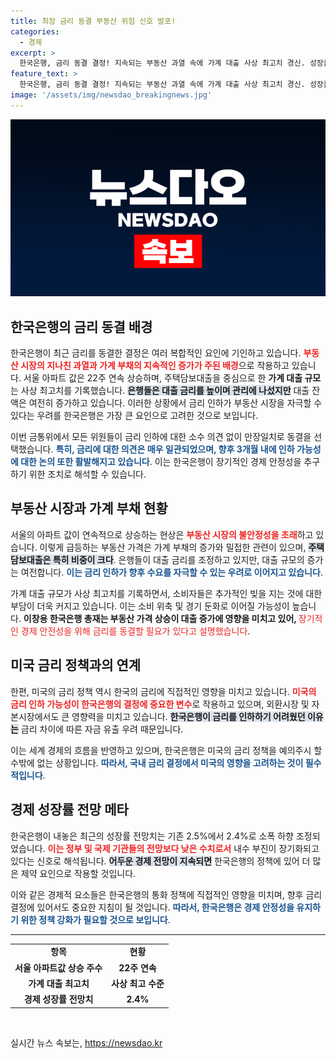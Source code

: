 ```yaml
---
title: 최장 금리 동결 부동산 위험 신호 발포!
categories:
  - 경제
excerpt: >
  한국은행, 금리 동결 결정! 지속되는 부동산 과열 속에 가계 대출 사상 최고치 경신. 성장률 전망치도 하향 조정, 금리 인하 여부에 경계가 고조되는 상황. 클릭하고 자세한 내용을 확인하세요!
feature_text: >
  한국은행, 금리 동결 결정! 지속되는 부동산 과열 속에 가계 대출 사상 최고치 경신. 성장률 전망치도 하향 조정, 금리 인하 여부에 경계가 고조되는 상황. 클릭하고 자세한 내용을 확인하세요!
image: '/assets/img/newsdao_breakingnews.jpg'
---
```


<p><img src="/assets/img/newsdao_breakingnews.jpg" alt="koreaapp 속보" /></p>

<h2 data-ke-size="size26">한국은행의 금리 동결 배경</h2>

<p data-ke-size="size16">한국은행이 최근 금리를 동결한 결정은 여러 복합적인 요인에 기인하고 있습니다. <b><span style="color: #ee2323;">부동산 시장의 지나친 과열과 가계 부채의 지속적인 증가가 주된 배경</span></b>으로 작용하고 있습니다. 서울 아파트 값은 22주 연속 상승하며, 주택담보대출을 중심으로 한 <b>가계 대출 규모</b>는 사상 최고치를 기록했습니다. <b><span style="background-color: #21538527;">은행들은 대출 금리를 높이며 관리에 나섰지만</span></b> 대출 잔액은 여전히 증가하고 있습니다. 이러한 상황에서 금리 인하가 부동산 시장을 자극할 수 있다는 우려를 한국은행은 가장 큰 요인으로 고려한 것으로 보입니다.</p>

<p data-ke-size="size16">이번 금통위에서 모든 위원들이 금리 인하에 대한 소수 의견 없이 만장일치로 동결을 선택했습니다. <b><span style="color: #1a5490;">특히, 금리에 대한 의견은 매우 일관되었으며, 향후 3개월 내에 인하 가능성에 대한 논의 또한 활발해지고 있습니다</span></b>. 이는 한국은행이 장기적인 경제 안정성을 추구하기 위한 조치로 해석할 수 있습니다.</p>

<h2 data-ke-size="size26">부동산 시장과 가계 부채 현황</h2>

<p data-ke-size="size16">서울의 아파트 값이 연속적으로 상승하는 현상은 <b><span style="color: #ee2323;">부동산 시장의 불안정성을 초래</span></b>하고 있습니다. 이렇게 급등하는 부동산 가격은 가계 부채의 증가와 밀접한 관련이 있으며, <b><span style="background-color: #21538527;">주택담보대출은 특히 비중이 크다</span></b>. 은행들이 대출 금리를 조정하고 있지만, 대출 규모의 증가는 여전합니다. <b><span style="color: #1a5490;">이는 금리 인하가 향후 수요를 자극할 수 있는 우려로 이어지고 있습니다</span></b>.</p>

<p data-ke-size="size16">가계 대출 규모가 사상 최고치를 기록하면서, 소비자들은 추가적인 빚을 지는 것에 대한 부담이 더욱 커지고 있습니다. 이는 소비 위축 및 경기 둔화로 이어질 가능성이 높습니다. <b>이창용 한국은행 총재는 부동산 가격 상승이 대출 증가에 영향을 미치고 있어, </b><span style="color: #ee2323;">장기적인 경제 안전성을 위해 금리를 동결할 필요가 있다고 설명했습니다</span>.</p>

<h2 data-ke-size="size26">미국 금리 정책과의 연계</h2>

<p data-ke-size="size16">한편, 미국의 금리 정책 역시 한국의 금리에 직접적인 영향을 미치고 있습니다. <b><span style="color: #ee2323;">미국의 금리 인하 가능성이 한국은행의 결정에 중요한 변수</span></b>로 작용하고 있으며, 외환시장 및 자본시장에서도 큰 영향력을 미치고 있습니다. <b><span style="background-color: #21538527;">한국은행이 금리를 인하하기 어려웠던 이유는</span></b> 금리 차이에 따른 자금 유출 우려 때문입니다.</p>

<p data-ke-size="size16">이는 세계 경제의 흐름을 반영하고 있으며, 한국은행은 미국의 금리 정책을 예의주시 할 수밖에 없는 상황입니다. <b><span style="color: #1a5490;">따라서, 국내 금리 결정에서 미국의 영향을 고려하는 것이 필수적입니다</span></b>.</p>

<h2 data-ke-size="size26">경제 성장률 전망 메타</h2>

<p data-ke-size="size16">한국은행이 내놓은 최근의 성장률 전망치는 기존 2.5%에서 2.4%로 소폭 하향 조정되었습니다. <b><span style="color: #ee2323;">이는 정부 및 국제 기관들의 전망보다 낮은 수치로서</span></b> 내수 부진이 장기화되고 있다는 신호로 해석됩니다. <b><span style="background-color: #21538527;">어두운 경제 전망이 지속되면</span></b> 한국은행의 정책에 있어 더 많은 제약 요인으로 작용할 것입니다.</p>

<p data-ke-size="size16">이와 같은 경제적 요소들은 한국은행의 통화 정책에 직접적인 영향을 미치며, 향후 금리 결정에 있어서도 중요한 지침이 될 것입니다. <b><span style="color: #1a5490;">따라서, 한국은행은 경제 안정성을 유지하기 위한 정책 강화가 필요할 것으로 보입니다</span></b>.</p>

<hr>

<table style="width:100%">
  <tr>
    <td style="text-align: center; height: 17px;"><b>항목</b></td>
    <td style="text-align: center; height: 17px;"><b>현황</b></td>
  </tr>
  <tr>
    <td style="text-align: center; height: 17px;"><b>서울 아파트값 상승 주수</b></td>
    <td style="text-align: center; height: 17px;"><b>22주 연속</b></td>
  </tr>
  <tr>
    <td style="text-align: center; height: 17px;"><b>가계 대출 최고치</b></td>
    <td style="text-align: center; height: 17px;"><b>사상 최고 수준</b></td>
  </tr>
  <tr>
    <td style="text-align: center; height: 17px;"><b>경제 성장률 전망치</b></td>
    <td style="text-align: center; height: 17px;"><b>2.4%</b></td>
  </tr>
</table>

<p data-ke-size="size16">&nbsp;</p>
실시간 뉴스 속보는, <a href="https://newsdao.kr" rel="dofollow">https://newsdao.kr</a>


